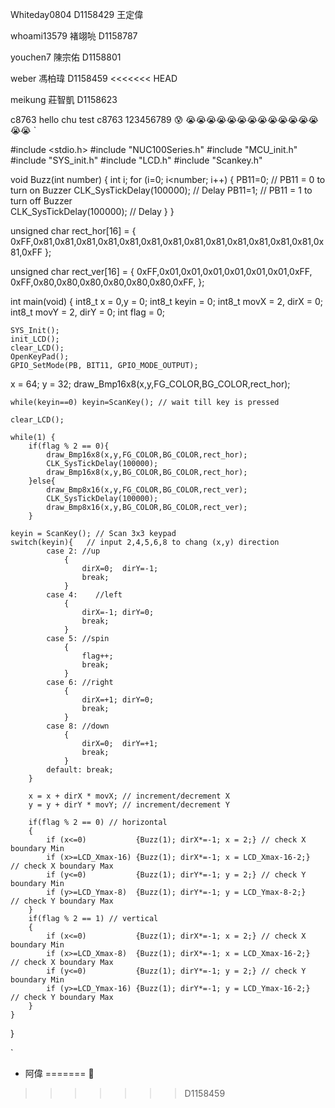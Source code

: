
Whiteday0804 D1158429 王定偉

whoami13579 褚翊喨 D1158787

youchen7 陳宗佑 D1158801

weber 馮柏瑋 D1158459
<<<<<<< HEAD

meikung 莊智凱 D1158623

c8763
hello chu
test
c8763
123456789
😰
😭😭😭😭😭😭😭😭😭😭😭😭😭😭😭
`

#include <stdio.h>
#include "NUC100Series.h"
#include "MCU_init.h"
#include "SYS_init.h"
#include "LCD.h"
#include "Scankey.h"

void Buzz(int number)
{
    int i;
    for (i=0; i<number; i++) {
        PB11=0; // PB11 = 0 to turn on Buzzer
        CLK_SysTickDelay(100000);     // Delay 
        PB11=1; // PB11 = 1 to turn off Buzzer    
        CLK_SysTickDelay(100000);     // Delay 
    }
}

unsigned char rect_hor[16] = {
    0xFF,0x81,0x81,0x81,0x81,0x81,0x81,0x81,0x81,0x81,0x81,0x81,0x81,0x81,0x81,0xFF
};

unsigned char rect_ver[16] = {
    0xFF,0x01,0x01,0x01,0x01,0x01,0x01,0xFF,
    0xFF,0x80,0x80,0x80,0x80,0x80,0x80,0xFF,
};

int main(void)
{
    int8_t x = 0,y = 0;
    int8_t keyin = 0;
    int8_t movX = 2, dirX = 0;
    int8_t movY = 2, dirY = 0;
    int flag = 0;

    SYS_Init();
    init_LCD();
    clear_LCD();
    OpenKeyPad();
    GPIO_SetMode(PB, BIT11, GPIO_MODE_OUTPUT);
    
  x = 64; y = 32;
    draw_Bmp16x8(x,y,FG_COLOR,BG_COLOR,rect_hor);
    
    while(keyin==0) keyin=ScanKey(); // wait till key is pressed

    clear_LCD();
    
    while(1) {
        if(flag % 2 == 0){
            draw_Bmp16x8(x,y,FG_COLOR,BG_COLOR,rect_hor);
            CLK_SysTickDelay(100000);
            draw_Bmp16x8(x,y,BG_COLOR,BG_COLOR,rect_hor);
        }else{
            draw_Bmp8x16(x,y,FG_COLOR,BG_COLOR,rect_ver);
            CLK_SysTickDelay(100000);
            draw_Bmp8x16(x,y,BG_COLOR,BG_COLOR,rect_ver);
        }
        
    keyin = ScanKey(); // Scan 3x3 keypad
    switch(keyin){   // input 2,4,5,6,8 to chang (x,y) direction
            case 2: //up
                {
                    dirX=0;  dirY=-1; 
                    break;
                }
            case 4:    //left
                {
                    dirX=-1; dirY=0;  
                    break; 
                }
            case 5: //spin
                {
                    flag++;
                    break; 
                }
            case 6: //right
                {
                    dirX=+1; dirY=0;  
                    break; 
                }
            case 8: //down
                {
                    dirX=0;  dirY=+1; 
                    break; 
                }
            default: break;
        }
        
        x = x + dirX * movX; // increment/decrement X
        y = y + dirY * movY; // increment/decrement Y
        
        if(flag % 2 == 0) // horizontal
        {
            if (x<=0)           {Buzz(1); dirX*=-1; x = 2;} // check X boundary Min
            if (x>=LCD_Xmax-16) {Buzz(1); dirX*=-1; x = LCD_Xmax-16-2;}           // check X boundary Max
            if (y<=0)           {Buzz(1); dirY*=-1; y = 2;} // check Y boundary Min
            if (y>=LCD_Ymax-8)  {Buzz(1); dirY*=-1; y = LCD_Ymax-8-2;}               // check Y boundary Max
        }
        if(flag % 2 == 1) // vertical
        {
            if (x<=0)           {Buzz(1); dirX*=-1; x = 2;} // check X boundary Min
            if (x>=LCD_Xmax-8)  {Buzz(1); dirX*=-1; x = LCD_Xmax-16-2;}           // check X boundary Max
            if (y<=0)           {Buzz(1); dirY*=-1; y = 2;} // check Y boundary Min
            if (y>=LCD_Ymax-16) {Buzz(1); dirY*=-1; y = LCD_Ymax-16-2;}               // check Y boundary Max
        }
    }
}

`

- 阿偉
=======
🤗
>>>>>>> D1158459
